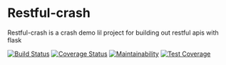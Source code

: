 # Restful-crash
Restful-crash is a crash demo lil project for building out restful apis with flask 

[![Build Status](https://travis-ci.com/sekayasin/Restful-crash.svg?branch=develop)](https://travis-ci.com/sekayasin/Restful-crash)
[![Coverage Status](https://coveralls.io/repos/github/sekayasin/Restful-crash/badge.svg?branch=develop)](https://coveralls.io/github/sekayasin/Restful-crash?branch=develop)
[![Maintainability](https://api.codeclimate.com/v1/badges/3134505b06f425e580bb/maintainability)](https://codeclimate.com/github/sekayasin/Restful-crash/maintainability)
[![Test Coverage](https://api.codeclimate.com/v1/badges/3134505b06f425e580bb/test_coverage)](https://codeclimate.com/github/sekayasin/Restful-crash/test_coverage)

